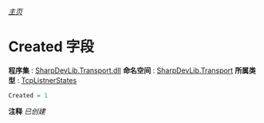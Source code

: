 ###### [主页](./Index.md "主页")
# Created 字段
**程序集** : [SharpDevLib.Transport.dll](./SharpDevLib.Transport.assembly.md "SharpDevLib.Transport.dll")
**命名空间** : [SharpDevLib.Transport](./SharpDevLib.Transport.namespace.md "SharpDevLib.Transport")
**所属类型** : [TcpListnerStates](./SharpDevLib.Transport.TcpListnerStates.md "TcpListnerStates")
``` csharp
Created = 1
```
**注释**
*已创建*

